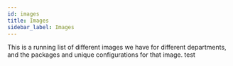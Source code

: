 ```yaml
---
id: images
title: Images
sidebar_label: Images
---
```


This is a running list of different images we have for different departments, and the packages and unique configurations for that image. test
